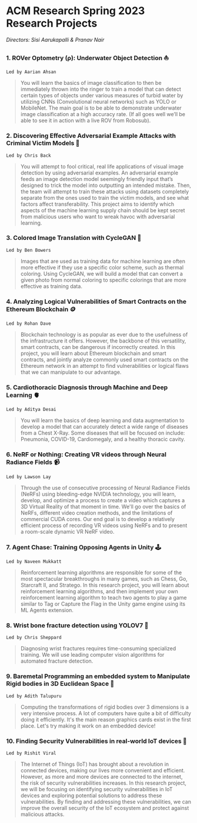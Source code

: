 # ACM Research Spring 2023 Research Projects

*Directors: Sisi Aarukapalli & Pranav Nair*

### 1. ROVer Optometry (ρ): Underwater Object Detection ⛵
`Led by Aarian Ahsan`
  >You will learn the basics of image classification to then be immediately thrown into the ringer to train a model that can detect certain types of objects under various measures of turbid water by utilizing CNNs (Convolutional neural networks) such as YOLO or MobileNet. The main goal is to be able to demonstrate underwater image classification at a high accuracy rate. (If all goes well we’ll be able to see it in action with a live ROV from Robosub).
  
### 2. Discovering Effective Adversarial Example Attacks with Criminal Victim Models 👾
`Led by Chris Back`
  >You will attempt to fool critical, real life applications of visual image detection by using adversarial examples. An adversarial example feeds an image detection model seemingly friendly input that’s designed to trick the model into outputting an intended mistake. Then, the team will attempt to train these attacks using datasets completely separate from the ones used to train the victim models, and see what factors affect transferability. This project aims to identify which aspects of the machine learning supply chain should be kept secret from malicious users who want to wreak havoc with adversarial learning.
 
### 3. Colored Image Translation with CycleGAN 🎨
`Led by Ben Bowers`
  >Images that are used as training data for machine learning are often more effective if they use a specific color scheme, such as thermal coloring. Using CycleGAN, we will build a model that can convert a given photo from normal coloring to specific colorings that are more effective as training data.

### 4. Analyzing Logical Vulnerabilities of Smart Contracts on the Ethereum Blockchain 🪙
`Led by Rohan Dave`
  > Blockchain technology is as popular as ever due to the usefulness of the infrastructure it offers. However, the backbone of this versatility, smart contracts, can be dangerous if incorrectly created. In this project, you will learn about  Ethereum blockchain and smart contracts, and jointly analyze commonly used smart contracts on the Ethereum network in an attempt to find vulnerabilities or logical flaws that we can manipulate to our advantage.

### 5. Cardiothoracic Diagnosis through Machine and Deep Learning 🫀
`Led by Aditya Desai`
  > You will learn the basics of deep learning and data augmentation to develop a model that can accurately detect a wide range of diseases from a Chest X-Ray. Some diseases that will be focused on include: Pneumonia, COVID-19, Cardiomegaly, and a healthy thoracic cavity. 

### 6. NeRF or Nothing: Creating VR videos through Neural Radiance Fields 📹
`Led by Lawson Lay`
  > Through the use of consecutive processing of Neural Radiance Fields (NeRFs) using bleeding-edge NVIDIA technology, you will learn, develop, and optimize a process to create a video which captures a 3D Virtual Reality of that moment in time. We'll go over the basics of NeRFs, different video creation methods, and the limitations of commercial CUDA cores. Our end goal is to develop a relatively efficient process of recording VR videos using NeRFs and to present a room-scale dynamic VR NeRF video.

### 7. Agent Chase: Training Opposing Agents in Unity 🕹️
`Led by Naveen Mukkatt`
  > Reinforcement learning algorithms are responsible for some of the most spectacular breakthroughs in many games, such as Chess, Go, Starcraft II, and Stratego. In this research project, you will learn about reinforcement learning algorithms, and then implement your own reinforcement learning algorithm to teach two agents to play a game similar to Tag or Capture the Flag in the Unity game engine using its ML Agents extension.

### 8. Wrist bone fracture detection using YOLOV7 🦴
`Led by Chris Sheppard`
  > Diagnosing wrist fractures requires time-consuming specialized training. We will use leading computer vision algorithms for automated fracture detection.

### 9. Baremetal Programming an embedded system to Manipulate Rigid bodies in 3D Euclidean Space 🧮
`Led by Adith Talupuru`
  > Computing the transformations of rigid bodies over 3 dimensions is a very intensive process. A lot of computers have quite a bit of difficulty doing it efficiently. It's the main reason graphics cards exist in the first place. Let's try making it work on an embedded device!

### 10. Finding Security Vulnerabilities in real-world IoT devices 🔐
`Led by Rishit Viral`
  > The Internet of Things (IoT) has brought about a revolution in connected devices, making our lives more convenient and efficient. However, as more and more devices are connected to the internet, the risk of security vulnerabilities increases. In this research project, we will be focusing on identifying security vulnerabilities in IoT devices and exploring potential solutions to address these vulnerabilities. By finding and addressing these vulnerabilities, we can improve the overall security of the IoT ecosystem and protect against malicious attacks.
